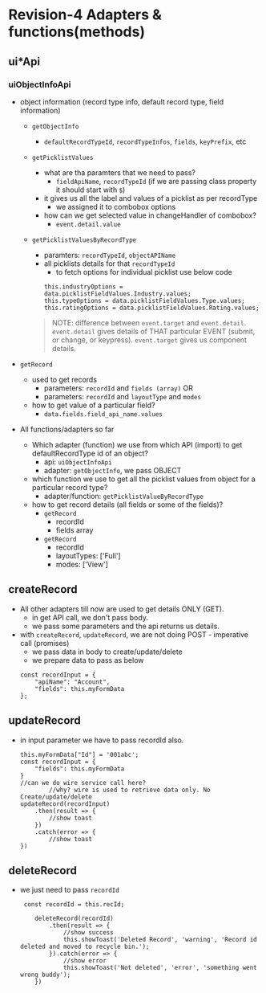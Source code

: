 # Revision-4 Adapters & functions(methods)

## ui*Api

### uiObjectInfoApi

- object information (record type info, default record type, field information)
    - `getObjectInfo`
        - `defaultRecordTypeId`, `recordTypeInfos`, `fields`, `keyPrefix`, etc
    - `getPicklistValues`
        - what are tha paramters that we need to pass?
            - `fieldApiName`, `recordTypeId` (if we are passing class property it should start with `$`)
        - it gives us all the label and values of a picklist as per recordType
            - we assigned it to combobox options
        - how can we get selected value in changeHandler of combobox?
            -  `event.detail.value`
    - `getPicklistValuesByRecordType`
        - paramters: `recordTypeId`, `objectAPIName`
        - all picklists details for that `recordTypeId`
            - to fetch options for individual picklist use below code
            ~~~ 
            this.industryOptions = data.picklistFieldValues.Industry.values;
            this.typeOptions = data.picklistFieldValues.Type.values;
            this.ratingOptions = data.picklistFieldValues.Rating.values;
            ~~~
        
        > NOTE: difference between `event.target` and `event.detail`. `event.detail` gives details of THAT particular EVENT (submit, or change, or keypress). `event.target` gives us component details.


- `getRecord`
    - used to get records 
        - parameters: `recordId` and `fields (array)`
        OR
        - parameters: `recordId` and `layoutType` and `modes`
    - how to get value of a particular field?
        - `data.fields.field_api_name.values`
    

- All functions/adapters so far
    - Which adapter (function) we use from which API (import) to get defaultRecordType id of an object?
        - api: `uiObjectInfoApi`
        - adapter: `getObjectInfo`, we pass OBJECT
    - which function we use to get all the picklist values from object for a particular record type?
        - adapter/function: `getPicklistValueByRecordType`
    - how to get record details (all fields or some of the fields)?
        - `getRecord`
            - recordId
            - fields array
        - `getRecord`
            - recordId
            - layoutTypes: ['Full']
            - modes: ['View']

## createRecord

- All other adapters till now are used to get details ONLY (GET).
    - in get API call, we don't pass body.
    - we pass some parameters and the api returns us details.
- with `createRecord`, `updateRecord`, we are not doing POST - imperative call (promises)
    - we pass data in body to create/update/delete
    - we prepare data to pass as below
    ~~~
    const recordInput = {
        "apiName": "Account",
        "fields": this.myFormData
    };
    ~~~

## updateRecord

- in input parameter we have to pass recordId also.
    ~~~
    this.myFormData["Id"] = '001abc';
    const recordInput = {
        "fields": this.myFormData
    }
    //can we do wire service call here?
            //why? wire is used to retrieve data only. No Create/update/delete
    updateRecord(recordInput)
        .then(result => {
            //show toast
        })
        .catch(error => {
            //show toast
    })
    ~~~

## deleteRecord

- we just need to pass `recordId`
    ~~~
     const recordId = this.recId;

        deleteRecord(recordId)
            .then(result => {
                //show success
                this.showToast('Deleted Record', 'warning', 'Record id deleted and moved to recycle bin.');
            }).catch(error => {
                //show error
                this.showToast('Not deleted', 'error', 'something went wrong buddy');
        })
    ~~~



